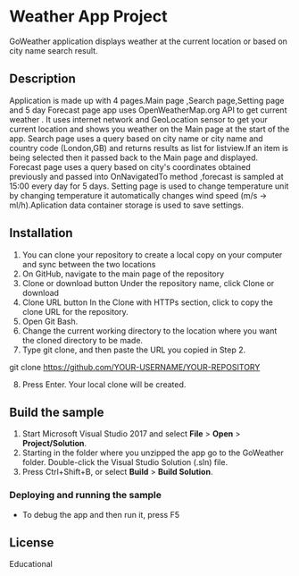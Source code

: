 # Weather App Project

GoWeather application displays weather at the current location or based on city name search result.


## Description

Application is made up with 4 pages.Main page ,Search page,Setting page and 5 day Forecast page app uses OpenWeatherMap.org API to get current weather .
It uses internet network and GeoLocation sensor to get your current location and shows you weather on the Main page at the start of the app.
Search page uses a query based on city name or city name and country code (London,GB) and returns results as list for listview.If an item is being selected
then it passed back to the Main page and displayed.
Forecast page uses a query based on city's coordinates obtained previously and passed into OnNavigatedTo method ,forecast is sampled at 15:00 every day for 5 days.
Setting page is used to change temperature unit by changing temperature it automatically changes wind speed (m/s -> ml/h).Aplication data container storage is used to save settings.


## Installation

1. You can clone your repository to create a local copy on your computer and sync between the two locations 
2. On GitHub, navigate to the main page of the repository
3. Clone or download button Under the repository name, click Clone or download
4. Clone URL button In the Clone with HTTPs section, click to copy the clone URL for the repository. 
5. Open Git Bash. 
6. Change the current working directory to the location where you want the cloned directory to be made.
7. Type git clone, and then paste the URL you copied in Step 2.

git clone https://github.com/YOUR-USERNAME/YOUR-REPOSITORY 

8. Press Enter. Your local clone will be created.

## Build the sample

1. Start Microsoft Visual Studio 2017 and select **File** \> **Open** \> **Project/Solution**.
2. Starting in the folder where you unzipped the app go to the GoWeather folder. Double-click the Visual Studio Solution (.sln) file.
3. Press Ctrl+Shift+B, or select **Build** \> **Build Solution**.


### Deploying and running the sample

- To debug the app and then run it, press F5

## License

Educational 